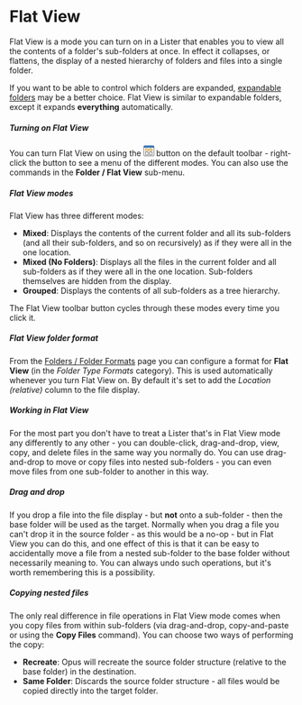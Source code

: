 # Flat View

Flat View is a mode you can turn on in a Lister that enables you to view all the contents of a folder's sub-folders at once. In effect it collapses, or flattens, the display of a nested hierarchy of folders and files into a single folder.

If you want to be able to control which folders are expanded, [expandable folders](expandable_folders.md) may be a better choice. Flat View is similar to expandable folders, except it expands **everything** automatically.

##### Turning on Flat View

You can turn Flat View on using the ![](/Manual/images/media/13/flatviewbutton.png) button on the default toolbar - right-click the button to see a menu of the different modes. You can also use the commands in the **Folder / Flat View** sub-menu.

##### Flat View modes

Flat View has three different modes:

- **Mixed**: Displays the contents of the current folder and all its sub-folders (and all their sub-folders, and so on recursively) as if they were all in the one location.
- **Mixed (No Folders)**: Displays all the files in the current folder and all sub-folders as if they were all in the one location. Sub-folders themselves are hidden from the display.
- **Grouped**: Displays the contents of all sub-folders as a tree hierarchy.

The Flat View toolbar button cycles through these modes every time you click it.

##### Flat View folder format

From the [Folders / Folder Formats](/Manual/preferences/preferences_categories/folders/folder_formats/README.md) page you can configure a format for **Flat View** (in the *Folder Type Formats* category). This is used automatically whenever you turn Flat View on. By default it's set to add the *Location (relative)* column to the file display.

##### Working in Flat View

For the most part you don't have to treat a Lister that's in Flat View mode any differently to any other - you can double-click, drag-and-drop, view, copy, and delete files in the same way you normally do. You can use drag-and-drop to move or copy files into nested sub-folders - you can even move files from one sub-folder to another in this way.

##### Drag and drop

If you drop a file into the file display - but **not** onto a sub-folder - then the base folder will be used as the target. Normally when you drag a file you can't drop it in the source folder - as this would be a no-op - but in Flat View you can do this, and one effect of this is that it can be easy to accidentally move a file from a nested sub-folder to the base folder without necessarily meaning to. You can always undo such operations, but it's worth remembering this is a possibility.

##### Copying nested files

The only real difference in file operations in Flat View mode comes when you copy files from within sub-folders (via drag-and-drop, copy-and-paste or using the **Copy Files** command). You can choose two ways of performing the copy:

- **Recreate**: Opus will recreate the source folder structure (relative to the base folder) in the destination.
- **Same Folder**: Discards the source folder structure - all files would be copied directly into the target folder.
